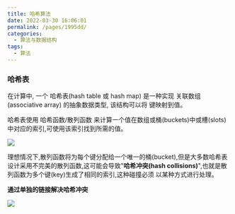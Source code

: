 ```yaml
---
title: 哈希算法
date: 2022-03-30 16:06:01
permalink: /pages/1995dd/
categories:
  - 算法与数据结构
tags: 
  - 算法
---
```


### 哈希表

在计算中, 一个 哈希表(hash table 或 hash map) 是一种实现 关联数组(associative array) 的抽象数据类型, 该结构可以将 键映射到值。

哈希表使用 哈希函数/散列函数 来计算一个值在数组或桶(buckets)中或槽(slots)中对应的索引,可使用该索引找到所需的值。

![](https://raw.gitmirror.com/GanChuanYin/picture/main/blog/20220330160630.png)

理想情况下,散列函数将为每个键分配给一个唯一的桶(bucket),但是大多数哈希表设计采用不完美的散列函数,这可能会导致"**哈希冲突(hash collisions)**",也就是散列函数为多个键(key)生成了相同的索引,这种碰撞必须 以某种方式进行处理。

**通过单独的链接解决哈希冲突**

![](https://raw.gitmirror.com/GanChuanYin/picture/main/blog/20220330160658.png)



